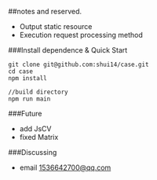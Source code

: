 
##notes and reserved. 

 * Output static resource
 * Execution request processing method

###Install dependence & Quick Start
```
git clone git@github.com:shui14/case.git
cd case
npm install

//build directory
npm run main
```

###Future
* add JsCV
* fixed Matrix

###Discussing
* email <1536642700@qq.com>
